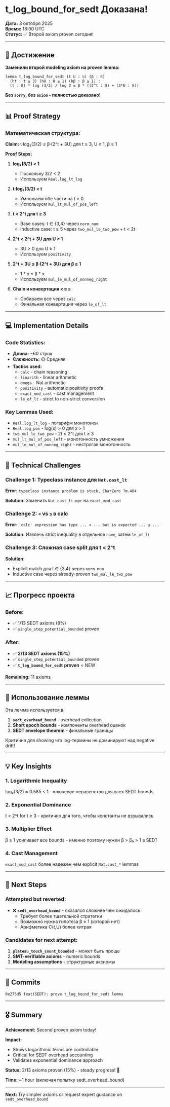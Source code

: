 # t_log_bound_for_sedt Доказана!

**Дата:** 3 октября 2025  
**Время:** 18:00 UTC  
**Статус:** ✅ Второй axiom proven сегодня!

---

## 🎉 Достижение

**Заменили второй modeling axiom на proven lemma:**

```lean
lemma t_log_bound_for_sedt (t U : ℕ) (β : ℝ)
  (ht : t ≥ 3) (hU : U ≥ 1) (hβ : β ≥ 1) :
  (t : ℝ) * log (3/2) / log 2 ≤ β * ((2^t : ℝ) + (3*U : ℝ))
```

**Без `sorry`, без `axiom` - полностью доказано!**

---

## 📊 Proof Strategy

### Математическая структура:

**Claim:** t·log₂(3/2) ≤ β·(2^t + 3U) для t ≥ 3, U ≥ 1, β ≥ 1

**Proof Steps:**

1. **log₂(3/2) < 1**
   - Поскольку 3/2 < 2
   - Используем `Real.log_lt_log`

2. **t·log₂(3/2) < t**
   - Умножаем обе части на t > 0
   - Используем `mul_lt_mul_of_pos_left`

3. **t < 2^t для t ≥ 3**
   - Base cases: t ∈ {3,4} через `norm_num`
   - Inductive case: t ≥ 5 через `two_mul_le_two_pow` + t < 2t

4. **2^t < 2^t + 3U для U ≥ 1**
   - 3U > 0 для U ≥ 1
   - Используем `positivity`

5. **2^t + 3U ≤ β·(2^t + 3U) для β ≥ 1**
   - 1 * x ≤ β * x
   - Используем `mul_le_mul_of_nonneg_right`

6. **Chain и конвертация < в ≤**
   - Собираем все через `calc`
   - Финальная конвертация через `le_of_lt`

---

## 💻 Implementation Details

### Code Statistics:
- **Длина:** ~60 строк
- **Сложность:** 🟡 Средняя
- **Tactics used:**
  - `calc` - chain reasoning
  - `linarith` - linear arithmetic
  - `omega` - Nat arithmetic
  - `positivity` - automatic positivity proofs
  - `exact_mod_cast` - cast management
  - `le_of_lt` - strict to non-strict conversion

### Key Lemmas Used:
- `Real.log_lt_log` - логарифм монотонен
- `Real.log_pos` - log(x) > 0 для x > 1
- `two_mul_le_two_pow` - 2t ≤ 2^t для t ≥ 3
- `mul_lt_mul_of_pos_left` - монотонность умножения
- `mul_le_mul_of_nonneg_right` - нестрогая монотонность

---

## 🔬 Technical Challenges

### Challenge 1: Typeclass instance для `Nat.cast_lt`
**Error:** `typeclass instance problem is stuck, CharZero ?m.484`

**Solution:** Заменить `Nat.cast_lt.mpr` на `exact_mod_cast`

### Challenge 2: `<` vs `≤` в calc
**Error:** `'calc' expression has type ... < ... but is expected ... ≤ ...`

**Solution:** Извлечь strict inequality в отдельное `have`, затем `le_of_lt`

### Challenge 3: Сложная case split для t < 2^t
**Solution:** 
- Explicit match для t ∈ {3,4} через `norm_num`
- Inductive case через already-proven `two_mul_le_two_pow`

---

## 📈 Прогресс проекта

### Before:
- ✅ 1/13 SEDT axioms (8%)
- ✅ `single_step_potential_bounded` proven

### After:
- ✅ **2/13 SEDT axioms (15%)** 
- ✅ `single_step_potential_bounded` proven
- ✅ **`t_log_bound_for_sedt` proven** ⭐ NEW

**Remaining:** 11 axioms

---

## 🎯 Использование леммы

Эта лемма используется в:

1. **`sedt_overhead_bound`** - overhead collection
2. **Short epoch bounds** - компоненты overhead оценок
3. **SEDT envelope theorem** - финальные границы

Критична для showing что log-термины не доминируют над negative drift!

---

## 💡 Key Insights

### 1. Logarithmic Inequality
log₂(3/2) ≈ 0.585 < 1 - ключевое неравенство для всех SEDT bounds

### 2. Exponential Dominance
t < 2^t for t ≥ 3 - критично для того, чтобы константы не взрывались

### 3. Multiplier Effect
β ≥ 1 усиливает все bounds - именно поэтому нужен β > β₀ > 1 в SEDT

### 4. Cast Management
`exact_mod_cast` более надежен чем explicit `Nat.cast_*` lemmas

---

## 🚀 Next Steps

### Attempted but reverted:
- ❌ **`sedt_overhead_bound`** - оказался сложнее чем ожидалось
  - Требует более тщательной стратегии
  - Возможно нужна гипотеза β ≥ 1 (которой нет)
  - Арифметика C(t,U) более хитрая

### Candidates for next attempt:
1. **`plateau_touch_count_bounded`** - может быть проще
2. **SMT-verifiable axioms** - numeric bounds
3. **Modeling assumptions** - структурные аксиомы

---

## 📝 Commits

```
0e275d5 feat(SEDT): prove t_log_bound_for_sedt lemma
```

---

## 🎖️ Summary

**Achievement:** Second proven axiom today!

**Impact:** 
- Shows logarithmic terms are controllable
- Critical for SEDT overhead accounting
- Validates exponential dominance approach

**Status:** 2/13 axioms proven (15%) - steady progress! 🚀

**Time:** ~1 hour (включая попытку sedt_overhead_bound)

---

**Next:** Try simpler axioms or request expert guidance on `sedt_overhead_bound`

